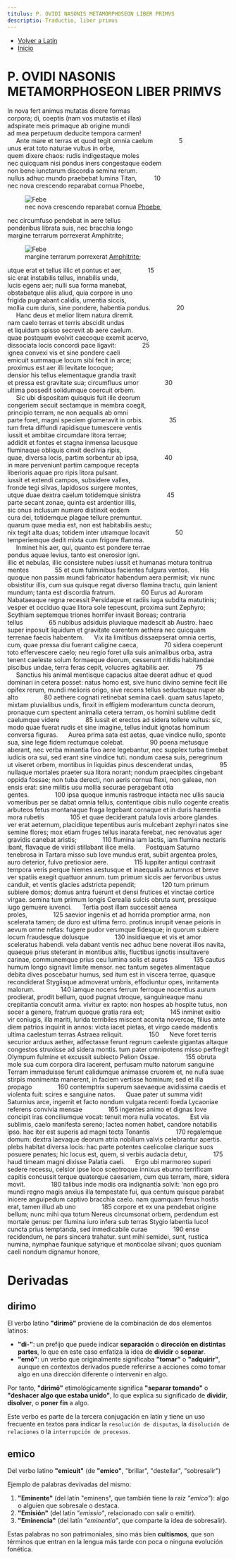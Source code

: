 ```yaml
---
titulus: P. OVIDI NASONIS METAMORPHOSEON LIBER PRIMVS
descriptio: Traductio, liber primus
---
```


- [Volver a Latín](/latin)
- [Inicio](/)

# P. OVIDI NASONIS METAMORPHOSEON LIBER PRIMVS

In nova fert animus mutatas dicere formas  
corpora; di, coeptis (nam vos mutastis et illas)  
adspirate meis primaque ab origine mundi  
ad mea perpetuum deducite tempora carmen!  
     Ante mare et terras et quod tegit omnia caelum               5  
unus erat toto naturae vultus in orbe,  
quem dixere chaos: rudis indigestaque moles  
nec quicquam nisi pondus iners congestaque eodem  
non bene iunctarum discordia semina rerum.  
nullus adhuc mundo praebebat lumina Titan,          10  
nec nova crescendo reparabat cornua Phoebe,  

<figure>
    <img src="/public/Febe.jpg" title="en griego antiguo Φοίβη, Phoíbē: «brillante, puro»" alt="Febe" class="w-full object-cover">
    <figcaption>nec nova crescendo reparabat cornua <a href="https://es.wikipedia.org/wiki/Febe_(mitolog%C3%ADa)">Phoebe</a>, </figcaption>
</figure>  

nec circumfuso pendebat in aere tellus  
ponderibus librata suis, nec bracchia longo  
margine terrarum porrexerat Amphitrite;  

<figure>
    <img src="/public/Cirta_mosaic.jpg" title="En la mitología griega Anfitrite, Anfítrite o Anfitrita (en griego, Άμφιτρίτη: ‘la tercera que rodea [el mar]’)" alt="Febe" class="object-cover">
    <figcaption>margine terrarum porrexerat <a href="https://es.wikipedia.org/wiki/Anfitrite">Amphitrite</a>;</figcaption>
</figure> 

utque erat et tellus illic et pontus et aer,               15  
sic erat instabilis tellus, innabilis unda,  
lucis egens aer; nulli sua forma manebat,  
obstabatque aliis aliud, quia corpore in uno  
frigida pugnabant calidis, umentia siccis,  
mollia cum duris, sine pondere, habentia pondus.               20  
     Hanc deus et melior litem natura diremit.  
nam caelo terras et terris abscidit undas  
et liquidum spisso secrevit ab aere caelum.  
quae postquam evolvit caecoque exemit acervo,  
dissociata locis concordi pace ligavit:               25  
ignea convexi vis et sine pondere caeli  
emicuit summaque locum sibi fecit in arce;  
proximus est aer illi levitate locoque;  
densior his tellus elementaque grandia traxit  
et pressa est gravitate sua; circumfluus umor               30  
ultima possedit solidumque coercuit orbem.  
     Sic ubi dispositam quisquis fuit ille deorum  
congeriem secuit sectamque in membra coegit,  
principio terram, ne non aequalis ab omni  
parte foret, magni speciem glomeravit in orbis.               35  
tum freta diffundi rapidisque tumescere ventis  
iussit et ambitae circumdare litora terrae;  
addidit et fontes et stagna inmensa lacusque  
fluminaque obliquis cinxit declivia ripis,  
quae, diversa locis, partim sorbentur ab ipsa,               40  
in mare perveniunt partim campoque recepta  
liberioris aquae pro ripis litora pulsant.  
iussit et extendi campos, subsidere valles,  
fronde tegi silvas, lapidosos surgere montes,  
utque duae dextra caelum totidemque sinistra               45  
parte secant zonae, quinta est ardentior illis,  
sic onus inclusum numero distinxit eodem  
cura dei, totidemque plagae tellure premuntur.  
quarum quae media est, non est habitabilis aestu;  
nix tegit alta duas; totidem inter utramque locavit               50  
temperiemque dedit mixta cum frigore flamma.  
     Inminet his aer, qui, quanto est pondere terrae  
pondus aquae levius, tanto est onerosior igni.  
illic et nebulas, illic consistere nubes
iussit et humanas motura tonitrua mentes               55
et cum fulminibus facientes fulgura ventos.
     His quoque non passim mundi fabricator habendum
aera permisit; vix nunc obsistitur illis,
cum sua quisque regat diverso flamina tractu,
quin lanient mundum; tanta est discordia fratrum.               60
Eurus ad Auroram Nabataeaque regna recessit
Persidaque et radiis iuga subdita matutinis;
vesper et occiduo quae litora sole tepescunt,
proxima sunt Zephyro; Scythiam septemque triones
horrifer invasit Boreas; contraria tellus               65
nubibus adsiduis pluviaque madescit ab Austro.
haec super inposuit liquidum et gravitate carentem
aethera nec quicquam terrenae faecis habentem.
     Vix ita limitibus dissaepserat omnia certis,
cum, quae pressa diu fuerant caligine caeca,               70
sidera coeperunt toto effervescere caelo;
neu regio foret ulla suis animalibus orba,
astra tenent caeleste solum formaeque deorum,
cesserunt nitidis habitandae piscibus undae,
terra feras cepit, volucres agitabilis aer.               75
     Sanctius his animal mentisque capacius altae
deerat adhuc et quod dominari in cetera posset:
natus homo est, sive hunc divino semine fecit
ille opifex rerum, mundi melioris origo,
sive recens tellus seductaque nuper ab alto               80
aethere cognati retinebat semina caeli.
quam satus Iapeto, mixtam pluvialibus undis,
finxit in effigiem moderantum cuncta deorum,
pronaque cum spectent animalia cetera terram,
os homini sublime dedit caelumque videre               85
iussit et erectos ad sidera tollere vultus:
sic, modo quae fuerat rudis et sine imagine, tellus
induit ignotas hominum conversa figuras.
     Aurea prima sata est aetas, quae vindice nullo,
sponte sua, sine lege fidem rectumque colebat.               90
poena metusque aberant, nec verba minantia fixo
aere legebantur, nec supplex turba timebat
iudicis ora sui, sed erant sine vindice tuti.
nondum caesa suis, peregrinum ut viseret orbem,
montibus in liquidas pinus descenderat undas,               95
nullaque mortales praeter sua litora norant;
nondum praecipites cingebant oppida fossae;
non tuba derecti, non aeris cornua flexi,
non galeae, non ensis erat: sine militis usu
mollia securae peragebant otia gentes.               100
ipsa quoque inmunis rastroque intacta nec ullis
saucia vomeribus per se dabat omnia tellus,
contentique cibis nullo cogente creatis
arbuteos fetus montanaque fraga legebant
cornaque et in duris haerentia mora rubetis               105
et quae deciderant patula Iovis arbore glandes.
ver erat aeternum, placidique tepentibus auris
mulcebant zephyri natos sine semine flores;
mox etiam fruges tellus inarata ferebat,
nec renovatus ager gravidis canebat aristis;               110
flumina iam lactis, iam flumina nectaris ibant,
flavaque de viridi stillabant ilice mella.
     Postquam Saturno tenebrosa in Tartara misso
sub Iove mundus erat, subiit argentea proles,
auro deterior, fulvo pretiosior aere.               115
Iuppiter antiqui contraxit tempora veris
perque hiemes aestusque et inaequalis autumnos
et breve ver spatiis exegit quattuor annum.
tum primum siccis aer fervoribus ustus
canduit, et ventis glacies adstricta pependit;               120
tum primum subiere domos; domus antra fuerunt
et densi frutices et vinctae cortice virgae.
semina tum primum longis Cerealia sulcis
obruta sunt, pressique iugo gemuere iuvenci.
     Tertia post illam successit aenea proles,               125
saevior ingeniis et ad horrida promptior arma,
non scelerata tamen; de duro est ultima ferro.
protinus inrupit venae peioris in aevum
omne nefas: fugere pudor verumque fidesque;
in quorum subiere locum fraudesque dolusque               130
insidiaeque et vis et amor sceleratus habendi.
vela dabant ventis nec adhuc bene noverat illos
navita, quaeque prius steterant in montibus altis,
fluctibus ignotis insultavere carinae,
communemque prius ceu lumina solis et auras               135
cautus humum longo signavit limite mensor.
nec tantum segetes alimentaque debita dives
poscebatur humus, sed itum est in viscera terrae,
quasque recondiderat Stygiisque admoverat umbris,
effodiuntur opes, inritamenta malorum.               140
iamque nocens ferrum ferroque nocentius aurum
prodierat, prodit bellum, quod pugnat utroque,
sanguineaque manu crepitantia concutit arma.
vivitur ex rapto: non hospes ab hospite tutus,
non socer a genero, fratrum quoque gratia rara est;               145
inminet exitio vir coniugis, illa mariti,
lurida terribiles miscent aconita novercae,
filius ante diem patrios inquirit in annos:
victa iacet pietas, et virgo caede madentis
ultima caelestum terras Astraea reliquit.               150
     Neve foret terris securior arduus aether,
adfectasse ferunt regnum caeleste gigantas
altaque congestos struxisse ad sidera montis.
tum pater omnipotens misso perfregit Olympum
fulmine et excussit subiecto Pelion Ossae.               155
obruta mole sua cum corpora dira iacerent,
perfusam multo natorum sanguine Terram
immaduisse ferunt calidumque animasse cruorem
et, ne nulla suae stirpis monimenta manerent,
in faciem vertisse hominum; sed et illa propago               160
contemptrix superum saevaeque avidissima caedis
et violenta fuit: scires e sanguine natos.
     Quae pater ut summa vidit Saturnius arce,
ingemit et facto nondum vulgata recenti
foeda Lycaoniae referens convivia mensae               165
ingentes animo et dignas Iove concipit iras
conciliumque vocat: tenuit mora nulla vocatos.
     Est via sublimis, caelo manifesta sereno;
lactea nomen habet, candore notabilis ipso.
hac iter est superis ad magni tecta Tonantis               170
regalemque domum: dextra laevaque deorum
atria nobilium valvis celebrantur apertis.
plebs habitat diversa locis: hac parte potentes
caelicolae clarique suos posuere penates;
hic locus est, quem, si verbis audacia detur,               175
haud timeam magni dixisse Palatia caeli.
     Ergo ubi marmoreo superi sedere recessu,
celsior ipse loco sceptroque innixus eburno
terrificam capitis concussit terque quaterque
caesariem, cum qua terram, mare, sidera movit.               180
talibus inde modis ora indignantia solvit:
'non ego pro mundi regno magis anxius illa
tempestate fui, qua centum quisque parabat
inicere anguipedum captivo bracchia caelo.
nam quamquam ferus hostis erat, tamen illud ab uno               185
corpore et ex una pendebat origine bellum;
nunc mihi qua totum Nereus circumsonat orbem,
perdendum est mortale genus: per flumina iuro
infera sub terras Stygio labentia luco!
cuncta prius temptanda, sed inmedicabile curae               190
ense recidendum, ne pars sincera trahatur.
sunt mihi semidei, sunt, rustica numina, nymphae
faunique satyrique et monticolae silvani;
quos quoniam caeli nondum dignamur honore,




# Derivadas

## dirimo

El verbo latino **"dirimō"** proviene de la combinación de dos elementos latinos:

- **"di-"**: un prefijo que puede indicar **separación** o **dirección en distintas partes**, lo que en este caso enfatiza la idea de **dividir** o **separar**.
- **"emō"**: un verbo que originalmente significaba **"tomar"** o **"adquirir"**, aunque en contextos derivados puede referirse a acciones como tomar algo en una dirección diferente o intervenir en algo.

Por tanto, **"dirimō"** etimológicamente significa **"separar tomando"** o **"deshacer algo que estaba unido"**, lo que explica su significado de **dividir**, **disolver**, o **poner fin** a algo.

Este verbo es parte de la tercera conjugación en latín y tiene un uso frecuente en textos para indicar la `resolución de disputas`, la `disolución de relaciones` o la `interrupción de procesos`.

## emico

Del verbo latino **"emicuit"** (de **"emico"**, "brillar", "destellar", "sobresalir") 

Ejemplo de palabras devivadas del mismo:

1. **"Eminente"** (del latín "eminens", que también tiene la raíz *"emico"*): algo o alguien que sobresale o destaca.
2. **"Emisión"** (del latín *"emissio"*, relacionado con salir o emitir).
3. **"Eminencia"** (del latín *"eminentia"*, que comparte la idea de sobresalir).

Estas palabras no son patrimoniales, sino más bien **cultismos**, que son términos que entran en la lengua más tarde con poca o ninguna evolución fonética.